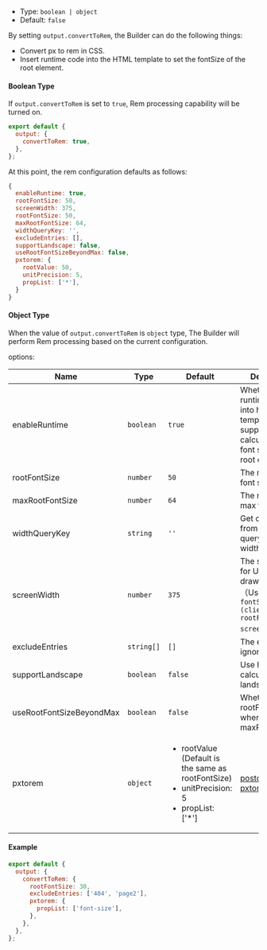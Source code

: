 - Type: `boolean | object`
- Default: `false`

By setting `output.convertToRem`, the Builder can do the following things:

- Convert px to rem in CSS.
- Insert runtime code into the HTML template to set the fontSize of the root element.

#### Boolean Type

If `output.convertToRem` is set to `true`, Rem processing capability will be turned on.

```js
export default {
  output: {
    convertToRem: true,
  },
};
```

At this point, the rem configuration defaults as follows:

```js
{
  enableRuntime: true,
  rootFontSize: 50,
  screenWidth: 375,
  rootFontSize: 50,
  maxRootFontSize: 64,
  widthQueryKey: '',
  excludeEntries: [],
  supportLandscape: false,
  useRootFontSizeBeyondMax: false,
  pxtorem: {
    rootValue: 50,
    unitPrecision: 5,
    propList: ['*'],
  }
}
```

#### Object Type

When the value of `output.convertToRem` is `object` type, The Builder will perform Rem processing based on the current configuration.

options:

| Name                     | Type       | Default                                                                                                              | Description                                                                                                                 |
| ------------------------ | ---------- | -------------------------------------------------------------------------------------------------------------------- | --------------------------------------------------------------------------------------------------------------------------- |
| enableRuntime            | `boolean`  | `true`                                                                                                               | Whether to inject runtime code into html templates, to support dynamic calculation of the font size of the root element                                                                           |
| rootFontSize             | `number`   | `50`                                                                                                                 | The root element font size                                                                                                  |
| maxRootFontSize          | `number`   | `64`                                                                                                                 | The root element max font size                                                                                              |
| widthQueryKey            | `string`   | `'' `                                                                                                                | Get clientWidth from the url query based on widthQueryKey |
| screenWidth              | `number`   | `375`                                                                                                                | The screen width for UI design drawings（Usually, `fontSize = (clientWidth * rootFontSize) / screenWidth`）                                        |
| excludeEntries           | `string[]` | `[]`                                                                                                                 | The entries to ignore                                                                                                       |
| supportLandscape         | `boolean`  | `false`                                                                                                              | Use height to calculate rem in landscape                                                                                    |
| useRootFontSizeBeyondMax | `boolean`  | `false`                                                                                                              | Whether to use rootFontSize when large than maxRootFontSize                                                                 |
| pxtorem                  | `object`   | <ul><li>rootValue (Default is the same as rootFontSize) </li><li>unitPrecision: 5 </li><li>propList: ['*']</li></ul> | [postcss-pxtorem](https://github.com/cuth/postcss-pxtorem#options) options                                                  |

#### Example

```js
export default {
  output: {
    convertToRem: {
      rootFontSize: 30,
      excludeEntries: ['404', 'page2'],
      pxtorem: {
        propList: ['font-size'],
      },
    },
  },
};
```
